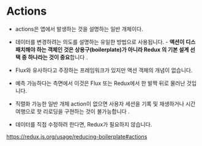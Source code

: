 # Actions

- actions은 앱에서 발생하는 것을 설명하는 일반 개체이다.
- 데이터를 변경하려는 의도를 설명하는 유일한 방법으로 사용됩니다. - **액션이 디스패치해야 하는 객체인 것은 상용구(boilerplate)가 아니라 Redux 의 기본 설계 선택 중 하나라는 것이 중요**합니다 .

- Flux와 유사하다고 주장하는 프레임워크가 있지만 액션 객체의 개념이 없습니다.
- 예측 가능하다는 측면에서 이것은 Flux 또는 Redux에서 한 발짝 뒤로 물러난 것입니다.
- 직렬화 가능한 일반 개체 action이 없으면 사용자 세션을 기록 및 재생하거나 시간 여행으로 핫 리로딩을 구현하는 것이 불가능합니다 .
- 데이터를 직접 수정하려 한다면, Redux가 필요하지 않습니다.

https://redux.js.org/usage/reducing-boilerplate#actions
